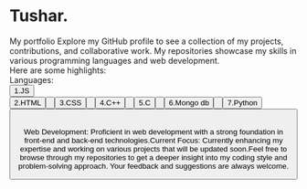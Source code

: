 # Tushar.
My portfolio 
Explore my GitHub profile to see a collection of my projects, contributions, and collaborative work. My repositories showcase my skills in various programming languages and web development. <br>
Here are some highlights:<br>
Languages: <br>
<button>1.JS</button> <br>
<button>2.HTML <button><br>
<button>3.CSS <button><br>
<button>4.C++ <button><br>
<button>5.C <button><br>
<button>6.Mongo db <button><br>
<button>7.Python <button><br>
<br>
Web Development: Proficient in web development with a strong foundation in front-end and back-end technologies.Current Focus: Currently enhancing my expertise and working on various projects that will be updated soon.Feel free to browse through my repositories to get a deeper insight into my coding style and problem-solving approach. Your feedback and suggestions are always welcome.
